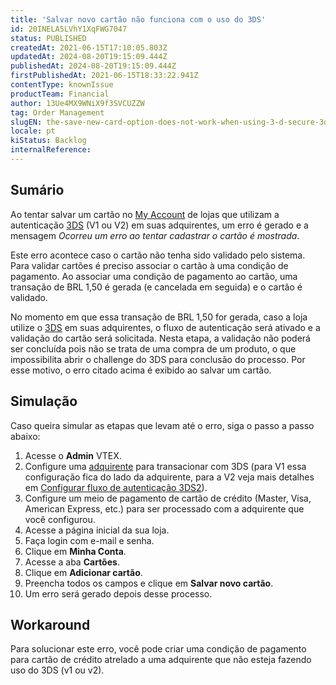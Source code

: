 ```yaml
---
title: 'Salvar novo cartão não funciona com o uso do 3DS'
id: 20INELA5LVhY1XqFWG7047
status: PUBLISHED
createdAt: 2021-06-15T17:10:05.803Z
updatedAt: 2024-08-20T19:15:09.444Z
publishedAt: 2024-08-20T19:15:09.444Z
firstPublishedAt: 2021-06-15T18:33:22.941Z
contentType: knownIssue
productTeam: Financial
author: 13Ue4MX9WNiX9f3SVCUZZW
tag: Order Management
slugEN: the-save-new-card-option-does-not-work-when-using-3-d-secure-3ds
locale: pt
kiStatus: Backlog
internalReference: 
---
```


## Sumário

Ao tentar salvar um cartão no [My Account](https://help.vtex.com/pt/tutorial/how-does-my-account-work--2BQ3GiqhqGJTXsWVuio3Xh) de lojas que utilizam a autenticação [3DS](https://help.vtex.com/pt/tutorial/what-is-3d-secure--1eWPdop8mECuaEomQgkAIa) (V1 ou V2) em suas adquirentes, um erro é gerado e a mensagem *Ocorreu um erro ao tentar cadastrar o cartão é mostrada*. 

Este erro acontece caso o cartão não tenha sido validado pelo sistema. Para validar cartões é preciso associar o cartão à uma condição de pagamento. Ao associar uma condição de pagamento ao cartão, uma transação de BRL 1,50 é gerada (e cancelada em seguida) e o cartão é validado.  

No momento em que essa transação de BRL 1,50 for gerada, caso a loja utilize o [3DS](https://help.vtex.com/pt/tutorial/o-que-e-3d-secure--1eWPdop8mECuaEomQgkAIa) em suas adquirentes, o fluxo de autenticação será ativado e a validação do cartão será solicitada. Nesta etapa, a validação não poderá ser concluída pois não se trata de uma compra de um produto, o que impossibilita abrir o challenge do 3DS para conclusão do processo. Por esse motivo, o erro citado acima é exibido ao salvar um cartão.

## Simulação

Caso queira simular as etapas que levam até o erro, siga o passo a passo abaixo:

1. Acesse o __Admin__ VTEX.
2. Configure uma [adquirente](https://help.vtex.com/pt/tutorial/o-que-e-um-adquirente--7N1oRTG8dGmOiIugC0cs4E) para transacionar com 3DS (para V1 essa configuração fica do lado da adquirente, para a V2 veja mais detalhes em [Configurar fluxo de autenticação 3DS2](https://help.vtex.com/pt/tutorial/setting-up-3ds-2-authentication-flow--58XMn5LOA6fwrSkoDoAsg2)).
3. Configure um meio de pagamento de cartão de crédito (Master, Visa, American Express, etc.) para ser processado com a adquirente que você configurou.
4. Acesse a página inicial da sua loja.
5. Faça login com e-mail e senha.
6. Clique em __Minha Conta__.
7. Acesse a aba __Cartões__.
8. Clique em __Adicionar cartão__.
9. Preencha todos os campos e clique em __Salvar novo cartão__.
10. Um erro será gerado depois desse processo.

## Workaround

Para solucionar este erro, você pode criar uma condição de pagamento para cartão de crédito atrelado a uma adquirente que não esteja fazendo uso do 3DS (v1 ou v2).

